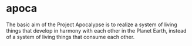 # apoca
The basic aim of the Project Apocalypse is to realize a system of living things that develop in harmony with each other in the Planet Earth, instead of a system of living things that consume each other.
